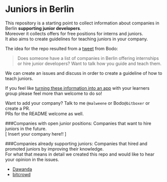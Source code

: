 # Juniors in Berlin
This repository is a starting point to collect information about companies in Berlin **supporting junior developers**.  
Moreover it collects offers for free positions for interns and juniors.  
It also aims to create guidelines for teaching juniors in your company.

The idea for the repo resulted from a [tweet](https://twitter.com/bitboxer/status/558921160562597890) from Bodo:
> Does someone have a list of companies in Berlin offering internships or hire junior developers? Want to talk how you guide and teach them.  

We can create an issues and discuss in order to create a guideline of how to teach juniors.

If you feel like [turning these information into an app](https://twitter.com/sferik/status/558979272816091136) with your learners group please feel more than welcome to do so!

Want to add your company? Talk to me `@malweene` or Bodo`@bitboxer` or create a PR.  
PRs for the README welcome as well.  

###Companies with open junior positions:
Companies that want to hire juniors in the future.   
[ Insert your company here!! ]

###Companies already supporting juniors:
Companies that hired and promoted juniors by improving their knowledge.  
For what that means in detail we created this repo and would like to hear your opinion in the issues.

- [Dawanda](http://jobs.dawanda.com/de/)
- [bitcrowd](http://bitcrowd.net)
